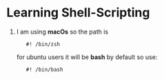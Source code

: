 # Learning Shell-Scripting


1. I am using **macOs** so the path is 

          #! /bin/zsh

   for ubuntu users it will be **bash** by default so use:

          #! /bin/bash